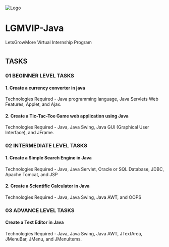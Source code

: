
![Logo](https://letsgrowmore.in/wp-content/uploads/2021/05/cropped-growmore-removebg-preview.png)




# LGMVIP-Java 
LetsGrowMore Virtual Internship Program
#
## TASKS

### 01 BEGINNER LEVEL TASKS

 #### 1. Create a currency converter in java

 Technologies Required - 
 Java programming language, Java Servlets Web Features, Applet, and Ajax.
 

 #### 2. Create a Tic-Tac-Toe Game web application using Java

Technologies Required - Java, Java Swing, Java GUI (Graphical User Interface), and JFrame.




### 02 INTERMEDIATE LEVEL TASKS
 #### 1. Create a Simple Search Engine in Java

Technologies Required - Java, Java Servlet, Oracle or SQL Database, JDBC, Apache Tomcat, and JSP



 #### 2. Create a Scientific Calculator in Java

Technologies Required - Java, Java Swing, Java AWT, and OOPS




### 03 ADVANCE LEVEL TASKS
 #### Create a Text Editor in Java

 Technologies Required - Java, Java Swing, Java AWT,   JTextArea, JMenuBar, JMenu, and JMenuItems.

